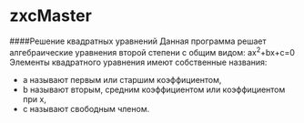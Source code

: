# zxcMaster
####Решение квадратных уравнений 
Данная программа решает алгебраические уравнения второй степени с общим видом:
ax<sup>2</sup>+bx+c=0
Элементы квадратного уравнения имеют собственные названия:
+ a называют первым или старшим коэффициентом,
+ b называют вторым, средним коэффициентом или коэффициентом при x,
+ c называют свободным членом.
